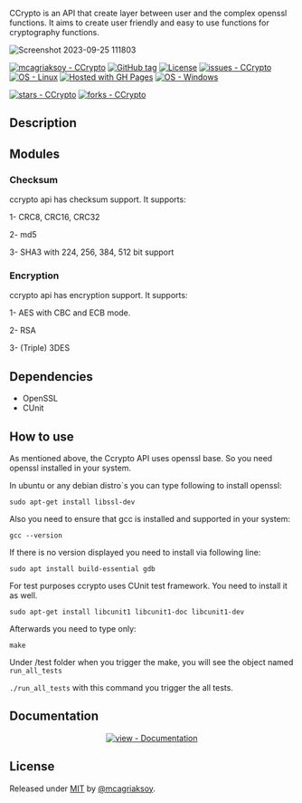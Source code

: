 CCrypto is an API that create layer between user and the complex openssl functions. It aims to create user friendly and easy to use functions for cryptography functions.

![Screenshot 2023-09-25 111803](https://github.com/mcagriaksoy/CCrypto/assets/20202577/2640d0d5-5fcd-4722-9de3-0df76f4123c9)

<a href="https://github.com/mcagriaksoy/CCrypto" title="Go to GitHub repo"><img src="https://img.shields.io/static/v1?label=mcagriaksoy&message=CCrypto&color=blue&logo=github" alt="mcagriaksoy - CCrypto"></a>
<a href="https://github.com/mcagriaksoy/CCrypto/releases/"><img src="https://img.shields.io/github/tag/mcagriaksoy/CCrypto?include_prereleases=&sort=semver&color=blue" alt="GitHub tag"></a>
<a href="#license"><img src="https://img.shields.io/badge/License-MIT-blue" alt="License"></a>
<a href="https://github.com/mcagriaksoy/CCrypto/issues"><img src="https://img.shields.io/github/issues/mcagriaksoy/CCrypto" alt="issues - CCrypto"></a>
[![OS - Linux](https://img.shields.io/badge/OS-Linux-blue?logo=linux&logoColor=white)](https://www.linux.org/ "Go to Linux homepage")
[![Hosted with GH Pages](https://img.shields.io/badge/Hosted_with-GitHub_Pages-blue?logo=github&logoColor=white)](https://pages.github.com/ "Go to GitHub Pages homepage")
[![OS - Windows](https://img.shields.io/badge/OS-Windows-blue?logo=windows&logoColor=white)](https://www.microsoft.com/ "Go to Microsoft homepage")

<a href="https://github.com/mcagriaksoy/CCrypto"><img src="https://img.shields.io/github/stars/mcagriaksoy/CCrypto?style=social" alt="stars - CCrypto"></a>
<a href="https://github.com/mcagriaksoy/CCrypto"><img src="https://img.shields.io/github/forks/mcagriaksoy/CCrypto?style=social" alt="forks - CCrypto"></a>

## Description

## Modules
### Checksum
ccrypto api has checksum support. It supports:

1- CRC8, CRC16, CRC32

2- md5

3- SHA3 with 224, 256, 384, 512 bit support

### Encryption
ccrypto api has encryption support. It supports:

1- AES with CBC and ECB mode.

2- RSA

3- (Triple) 3DES

## Dependencies
- OpenSSL
- CUnit

## How to use
As mentioned above, the Ccrypto API uses openssl base. So you need openssl installed in your system.

In ubuntu or any debian distro`s you can type following to install openssl:

` sudo apt-get install libssl-dev `

Also you need to ensure that gcc is installed and supported in your system:

` gcc --version ` 

If there is no version displayed you need to install via following line:

` sudo apt install build-essential gdb `

For test purposes ccrypto uses CUnit test framework. You need to install it as well.

` sudo apt-get install libcunit1 libcunit1-doc libcunit1-dev `

Afterwards you need to type only:

` make `

Under /test folder when you trigger the make, you will see the object named `run_all_tests`

`./run_all_tests` with this command you trigger the all tests.


</div>
<h2>Documentation</h2>
<div align="center">
<a href="/docs/" title="Go to project documentation"><img src="https://img.shields.io/badge/view-Documentation-blue?style=for-the-badge" alt="view - Documentation"></a>

</div>
<h2>License</h2>
Released under <a href="/LICENSE">MIT</a> by <a href="https://github.com/mcagriaksoy">@mcagriaksoy</a>.
